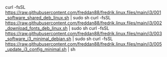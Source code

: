 curl -fsSL https://raw.githubusercontent.com/freddan88/fredrik.linux.files/main/i3/001_software_shared_deb_linux.sh | sudo sh
curl -fsSL https://raw.githubusercontent.com/freddan88/fredrik.linux.files/main/i3/002_download_fonts_deb_linux.sh | sudo sh
curl -fsSL https://raw.githubusercontent.com/freddan88/fredrik.linux.files/main/i3/003_software_i3_minimal_debian.sh | sudo sh
curl -fsSL https://raw.githubusercontent.com/freddan88/fredrik.linux.files/main/i3/005_update_i3_config_minimal.sh | sh
